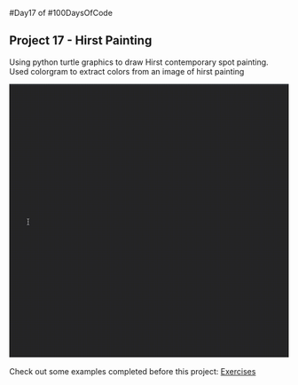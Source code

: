 #Day17 of #100DaysOfCode


## Project 17 - Hirst Painting
Using python turtle graphics to draw Hirst contemporary spot painting. Used colorgram to extract colors from an image of hirst painting

![Demo](https://github.com/A3AJAGBE/HirstPainting/blob/main/HirstPainting.gif)


Check out some examples completed before this project: [Exercises](https://github.com/A3AJAGBE/TurtleGraphics)
